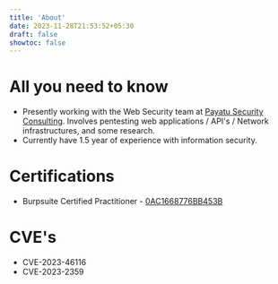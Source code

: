 ```yaml
---
title: 'About'
date: 2023-11-28T21:53:52+05:30
draft: false
showtoc: false
---
```


# All you need to know
- Presently working with the Web Security team at [Payatu Security Consulting](https://payatu.com/web-security-testing/). Involves pentesting web applications / API's / Network infrastructures, and some research.
- Currently have 1.5 year of experience with information security.

# Certifications
- Burpsuite Certified Practitioner - [0AC1668776BB453B](https://portswigger.net/web-security/e/c/0ac1668776bb453b)

# CVE's
- CVE-2023-46116
- CVE-2023-2359